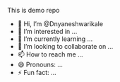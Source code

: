 This is demo repo
- 👋 Hi, I’m @Dnyaneshwarikale
- 👀 I’m interested in ...
- 🌱 I’m currently learning ...
- 💞️ I’m looking to collaborate on ...
- 📫 How to reach me ...
- 😄 Pronouns: ...
- ⚡ Fun fact: ...

<!---
Dnyaneshwarikale/Dnyaneshwarikale is a ✨ special ✨ repository because its `README.md` (this file) appears on your GitHub profile.
You can click the Preview link to take a look at your changes.
--->
